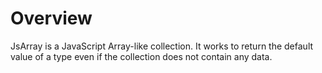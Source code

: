 # Overview
 JsArray is a JavaScript Array-like collection.
It works to return the default value of a type even if the collection does not contain any data.
